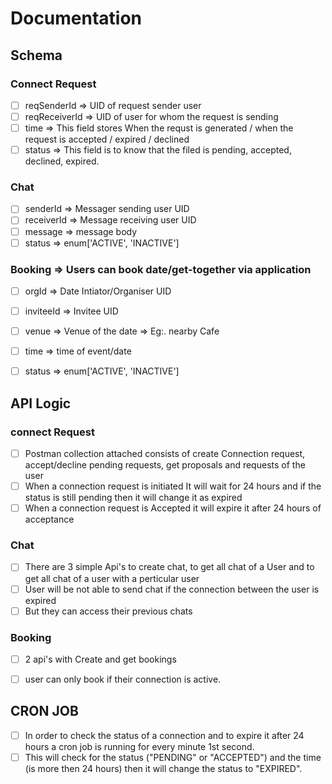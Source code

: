 # Documentation

## Schema

### Connect Request
- [ ] reqSenderId => UID of request sender user
- [ ] reqReceiverId => UID of user for whom the request is sending
- [ ] time => This field stores When the requst is generated / when the request is accepted / expired / declined
- [ ] status => This field is to know that the filed is pending, accepted, declined, expired.

### Chat
- [ ] senderId => Messager sending user UID
- [ ] receiverId => Message receiving user UID
- [ ] message => message body
- [ ] status => enum['ACTIVE', 'INACTIVE']

### Booking => Users can book date/get-together via application
- [ ] orgId => Date Intiator/Organiser UID
- [ ] inviteeId => Invitee UID
- [ ] venue => Venue of the date => Eg:. nearby Cafe
- [ ] time => time of event/date
- [ ] status => enum['ACTIVE', 'INACTIVE']


## API Logic
### connect Request
- [ ] Postman collection attached consists of create Connection request, accept/decline pending requests, get proposals and requests of the user
- [ ] When a connection request is initiated It will wait for 24 hours and if the status is still pending then it will change it as expired
- [ ] When a connection request is Accepted it will expire it after 24 hours of acceptance

### Chat
- [ ] There are 3 simple Api's to create chat, to get all chat of a User and to get all chat of a user with a perticular user
- [ ] User will be not able to send chat if the connection between the user is expired
- [ ] But they can access their previous chats

### Booking
- [ ] 2 api's with Create and get bookings
- [ ] user can only book if their connection is active.


## CRON JOB
- [ ] In order to check the status of a connection and to expire it after 24 hours a cron job is running for every minute 1st second.
- [ ] This will check for the status ("PENDING" or "ACCEPTED") and the time (is more then 24 hours) then it will change the status to "EXPIRED".